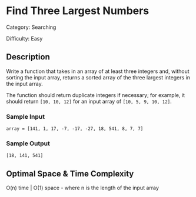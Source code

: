 # Find Three Largest Numbers

Category: Searching

Difficulty: Easy

## Description

Write a function that takes in an array of at least three integers and,
without sorting the input array, returns a sorted array of the three largest
integers in the input array.

The function should return duplicate integers if necessary; for example, it
should return `[10, 10, 12]` for an input array of
`[10, 5, 9, 10, 12]`.


### Sample Input
```
array = [141, 1, 17, -7, -17, -27, 18, 541, 8, 7, 7]
```

### Sample Output
```
[18, 141, 541]
```

## Optimal Space & Time Complexity

O(n) time | O(1) space - where n is the length of the input array
